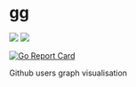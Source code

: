 # gg

![](https://github.com/piotrpersona/gg/workflows/CI/badge.svg?branch=master)
![](https://github.com/piotrpersona/gg/workflows/CI/badge.svg?branch=develop)

[![Go Report Card](https://goreportcard.com/badge/github.com/piotrpersona/gg)](https://goreportcard.com/report/github.com/piotrpersona/gg)

Github users graph visualisation
